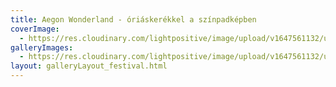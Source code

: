 ```yaml
---
title: Aegon Wonderland - óriáskerékkel a színpadképben
coverImage:
  - https://res.cloudinary.com/lightpositive/image/upload/v1647561132/uploads/Aegon%20Wonderland%20-%20%C3%B3ri%C3%A1sker%C3%A9kkel%20a%20sz%C3%ADnpadk%C3%A9pben/aegon1.jpg
galleryImages: 
  - https://res.cloudinary.com/lightpositive/image/upload/v1647561132/uploads/Aegon%20Wonderland%20-%20%C3%B3ri%C3%A1sker%C3%A9kkel%20a%20sz%C3%ADnpadk%C3%A9pben/aegon1.jpg
layout: galleryLayout_festival.html
---
```

